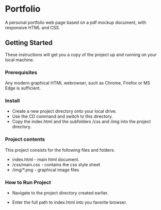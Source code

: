# Portfolio

A personal portfolio web page based on a pdf mockup document, with responsive HTML and CSS.

## Getting Started

These instructions will get you a copy of the project up and running on your local machine.

### Prerequisites

Any modern graphical HTML webrowser, such as Chrome, Firefox or MS Edge is sufficient.

### Install

* Create a new project directory onto your local drive.
* Use the CD command and switch to this directory.
* Copy the index.html and the subfolders /css and /img into the project directory.

### Project contents

This project consists for the following files and folders:

* index.html - main html document.
* /css/main.css - contains the css style sheet
* /img/*.png - graphical image files

### How to Run Project

* Navigate to the project directory created earlier.

* Enter the full path to index.html into you favorite browser.

